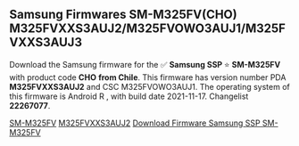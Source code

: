 <h2>Samsung Firmwares SM-M325FV(CHO) M325FVXXS3AUJ2/M325FVOWO3AUJ1/M325FVXXS3AUJ3</h2>
Download the Samsung firmware for the ✅ <strong>Samsung SSP </strong> ⭐ <strong>SM-M325FV</strong> with product code <strong>CHO</strong> <strong> from Chile</strong>. This firmware has version number PDA <strong>M325FVXXS3AUJ2</strong> and CSC M325FVOWO3AUJ1. The operating system of this firmware is Android R , with build date 2021-11-17. Changelist <strong>22267077</strong>.


[SM-M325FV](https://samfirm.shop/samsung/model/SM-M325FV)
[M325FVXXS3AUJ2](https://samfirm.shop/samsung/pda/M325FVXXS3AUJ2)
[Download Firmware Samsung SSP SM-M325FV](https://samfirm.shop/samsung/firmware/474865)
